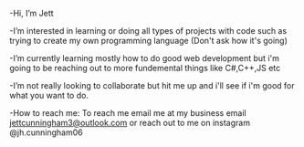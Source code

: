 -Hi, I’m Jett

-I’m interested in learning or doing all types of projects with code such as trying to create my own programming language (Don't ask how it's going)

-I’m currently learning mostly how to do good web development but i'm going to be reaching out to more fundemental things like C#,C++,JS etc

-I’m not really looking to collaborate but hit me up and i'll see if i'm good for what you want to do.

-How to reach me: To reach me email me at my business email jettcunningham3@outlook.com or reach out to me on instagram @jh.cunningham06
